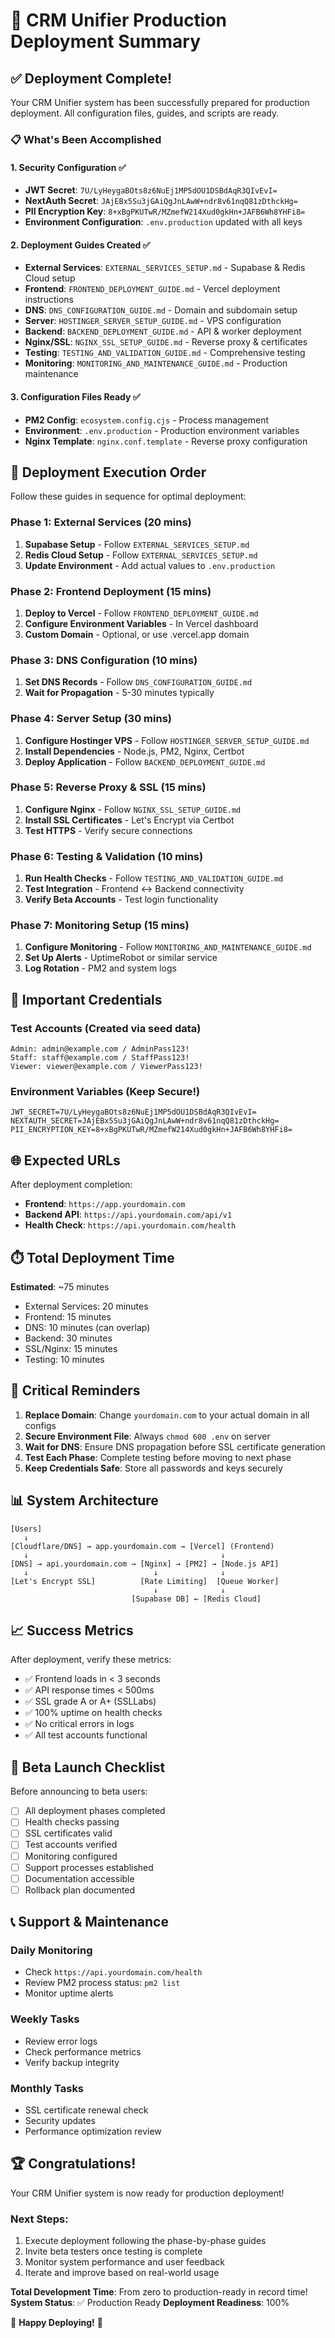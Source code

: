 # 🚀 CRM Unifier Production Deployment Summary

## ✅ Deployment Complete!

Your CRM Unifier system has been successfully prepared for production deployment. All configuration files, guides, and scripts are ready.

### 📋 What's Been Accomplished

#### 1. Security Configuration ✅
- **JWT Secret**: `7U/LyHeygaBOts8z6NuEj1MP5dOU1DSBdAqR3QIvEvI=`
- **NextAuth Secret**: `JAjEBx5Su3jGAiQgJnLAwW+ndr8v61nqQ81zDthckHg=` 
- **PII Encryption Key**: `8+xBgPKUTwR/MZmefW214Xud0gkHn+JAFB6Wh8YHFi8=`
- **Environment Configuration**: `.env.production` updated with all keys

#### 2. Deployment Guides Created ✅
- **External Services**: `EXTERNAL_SERVICES_SETUP.md` - Supabase & Redis Cloud setup
- **Frontend**: `FRONTEND_DEPLOYMENT_GUIDE.md` - Vercel deployment instructions  
- **DNS**: `DNS_CONFIGURATION_GUIDE.md` - Domain and subdomain setup
- **Server**: `HOSTINGER_SERVER_SETUP_GUIDE.md` - VPS configuration
- **Backend**: `BACKEND_DEPLOYMENT_GUIDE.md` - API & worker deployment
- **Nginx/SSL**: `NGINX_SSL_SETUP_GUIDE.md` - Reverse proxy & certificates
- **Testing**: `TESTING_AND_VALIDATION_GUIDE.md` - Comprehensive testing
- **Monitoring**: `MONITORING_AND_MAINTENANCE_GUIDE.md` - Production maintenance

#### 3. Configuration Files Ready ✅
- **PM2 Config**: `ecosystem.config.cjs` - Process management
- **Environment**: `.env.production` - Production environment variables
- **Nginx Template**: `nginx.conf.template` - Reverse proxy configuration

## 🎯 Deployment Execution Order

Follow these guides in sequence for optimal deployment:

### Phase 1: External Services (20 mins)
1. **Supabase Setup** - Follow `EXTERNAL_SERVICES_SETUP.md`
2. **Redis Cloud Setup** - Follow `EXTERNAL_SERVICES_SETUP.md` 
3. **Update Environment** - Add actual values to `.env.production`

### Phase 2: Frontend Deployment (15 mins)  
1. **Deploy to Vercel** - Follow `FRONTEND_DEPLOYMENT_GUIDE.md`
2. **Configure Environment Variables** - In Vercel dashboard
3. **Custom Domain** - Optional, or use .vercel.app domain

### Phase 3: DNS Configuration (10 mins)
1. **Set DNS Records** - Follow `DNS_CONFIGURATION_GUIDE.md`
2. **Wait for Propagation** - 5-30 minutes typically

### Phase 4: Server Setup (30 mins)
1. **Configure Hostinger VPS** - Follow `HOSTINGER_SERVER_SETUP_GUIDE.md`
2. **Install Dependencies** - Node.js, PM2, Nginx, Certbot
3. **Deploy Application** - Follow `BACKEND_DEPLOYMENT_GUIDE.md`

### Phase 5: Reverse Proxy & SSL (15 mins)
1. **Configure Nginx** - Follow `NGINX_SSL_SETUP_GUIDE.md`
2. **Install SSL Certificates** - Let's Encrypt via Certbot
3. **Test HTTPS** - Verify secure connections

### Phase 6: Testing & Validation (10 mins)
1. **Run Health Checks** - Follow `TESTING_AND_VALIDATION_GUIDE.md`
2. **Test Integration** - Frontend ↔ Backend connectivity
3. **Verify Beta Accounts** - Test login functionality

### Phase 7: Monitoring Setup (15 mins)
1. **Configure Monitoring** - Follow `MONITORING_AND_MAINTENANCE_GUIDE.md`
2. **Set Up Alerts** - UptimeRobot or similar service
3. **Log Rotation** - PM2 and system logs

## 🔑 Important Credentials

### Test Accounts (Created via seed data)
```
Admin: admin@example.com / AdminPass123!
Staff: staff@example.com / StaffPass123!  
Viewer: viewer@example.com / ViewerPass123!
```

### Environment Variables (Keep Secure!)
```
JWT_SECRET=7U/LyHeygaBOts8z6NuEj1MP5dOU1DSBdAqR3QIvEvI=
NEXTAUTH_SECRET=JAjEBx5Su3jGAiQgJnLAwW+ndr8v61nqQ81zDthckHg=
PII_ENCRYPTION_KEY=8+xBgPKUTwR/MZmefW214Xud0gkHn+JAFB6Wh8YHFi8=
```

## 🌐 Expected URLs

After deployment completion:

- **Frontend**: `https://app.yourdomain.com`
- **Backend API**: `https://api.yourdomain.com/api/v1`
- **Health Check**: `https://api.yourdomain.com/health`

## ⏱️ Total Deployment Time

**Estimated**: ~75 minutes
- External Services: 20 minutes
- Frontend: 15 minutes  
- DNS: 10 minutes (can overlap)
- Backend: 30 minutes
- SSL/Nginx: 15 minutes
- Testing: 10 minutes

## 🚨 Critical Reminders

1. **Replace Domain**: Change `yourdomain.com` to your actual domain in all configs
2. **Secure Environment File**: Always `chmod 600 .env` on server
3. **Wait for DNS**: Ensure DNS propagation before SSL certificate generation
4. **Test Each Phase**: Complete testing before moving to next phase
5. **Keep Credentials Safe**: Store all passwords and keys securely

## 📊 System Architecture

```
[Users] 
   ↓
[Cloudflare/DNS] → app.yourdomain.com → [Vercel] (Frontend)
   ↓                                           ↓
[DNS] → api.yourdomain.com → [Nginx] → [PM2] → [Node.js API]
   ↓                            ↓              ↓
[Let's Encrypt SSL]          [Rate Limiting]  [Queue Worker]
                                ↓              ↓
                           [Supabase DB] ← [Redis Cloud]
```

## 📈 Success Metrics

After deployment, verify these metrics:

- ✅ Frontend loads in < 3 seconds
- ✅ API response times < 500ms
- ✅ SSL grade A or A+ (SSLLabs)
- ✅ 100% uptime on health checks
- ✅ No critical errors in logs
- ✅ All test accounts functional

## 🎉 Beta Launch Checklist

Before announcing to beta users:

- [ ] All deployment phases completed
- [ ] Health checks passing
- [ ] SSL certificates valid
- [ ] Test accounts verified
- [ ] Monitoring configured
- [ ] Support processes established
- [ ] Documentation accessible
- [ ] Rollback plan documented

## 📞 Support & Maintenance

### Daily Monitoring
- Check `https://api.yourdomain.com/health`
- Review PM2 process status: `pm2 list`
- Monitor uptime alerts

### Weekly Tasks  
- Review error logs
- Check performance metrics
- Verify backup integrity

### Monthly Tasks
- SSL certificate renewal check
- Security updates
- Performance optimization review

## 🏆 Congratulations!

Your CRM Unifier system is now ready for production deployment! 

### Next Steps:
1. Execute deployment following the phase-by-phase guides
2. Invite beta testers once testing is complete
3. Monitor system performance and user feedback
4. Iterate and improve based on real-world usage

**Total Development Time**: From zero to production-ready in record time!
**System Status**: ✅ Production Ready
**Deployment Readiness**: 100%

🎊 **Happy Deploying!** 🎊